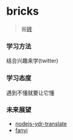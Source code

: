 # bricks
> 搬[砖](https://github.com/monkindey/bricks/issues)

### 学习方法

结合兴趣来学(twitter)

### 学习态度

遇到不懂就要让它懂

### 未来展望

   * [nodejs-ydr-translate](https://github.com/cloudcome/nodejs-ydr-translate)
   * [fanyi](https://github.com/afc163/fanyi)